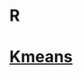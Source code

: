 # R

# [Kmeans](https://colab.research.google.com/github/songmoo/DataAnalysis/blob/master/R/iris_Kmeans.ipynb)
